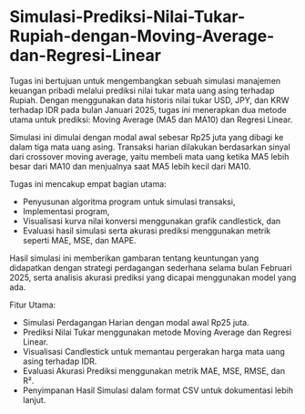 # Simulasi-Prediksi-Nilai-Tukar-Rupiah-dengan-Moving-Average-dan-Regresi-Linear

Tugas ini bertujuan untuk mengembangkan sebuah simulasi manajemen keuangan pribadi melalui prediksi nilai tukar mata uang asing terhadap Rupiah. Dengan menggunakan data historis nilai tukar USD, JPY, dan KRW terhadap IDR pada bulan Januari 2025, tugas ini menerapkan dua metode utama untuk prediksi: Moving Average (MA5 dan MA10) dan Regresi Linear.

Simulasi ini dimulai dengan modal awal sebesar Rp25 juta yang dibagi ke dalam tiga mata uang asing. Transaksi harian dilakukan berdasarkan sinyal dari crossover moving average, yaitu membeli mata uang ketika MA5 lebih besar dari MA10 dan menjualnya saat MA5 lebih kecil dari MA10.

Tugas ini mencakup empat bagian utama:
- Penyusunan algoritma program untuk simulasi transaksi,
- Implementasi program,
- Visualisasi kurva nilai konversi menggunakan grafik candlestick, dan
- Evaluasi hasil simulasi serta akurasi prediksi menggunakan metrik seperti MAE, MSE, dan MAPE.

Hasil simulasi ini memberikan gambaran tentang keuntungan yang didapatkan dengan strategi perdagangan sederhana selama bulan Februari 2025, serta analisis akurasi prediksi yang dicapai menggunakan model yang ada.

Fitur Utama:
- Simulasi Perdagangan Harian dengan modal awal Rp25 juta.
- Prediksi Nilai Tukar menggunakan metode Moving Average dan Regresi Linear.
- Visualisasi Candlestick untuk memantau pergerakan harga mata uang asing terhadap IDR.
- Evaluasi Akurasi Prediksi menggunakan metrik MAE, MSE, RMSE, dan R².
- Penyimpanan Hasil Simulasi dalam format CSV untuk dokumentasi lebih lanjut.

